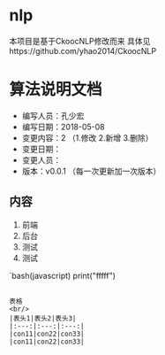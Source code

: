 # nlp
本项目是基于CkoocNLP修改而来
具体见https://github.com/yhao2014/CkoocNLP
# 算法说明文档
* 编写人员：孔少宏
* 编写日期：2018-05-08
* 变更内容：2         （1.修改 2.新增 3.删除）
* 变更日期：
* 变更人员：
* 版本：v0.0.1 （每一次更新加一次版本）

## 内容
1. 前端
2. 后台
3. 测试
4. 测试

`bash(javascript)
print("fffff")
```

表格
<br/>
|表头1|表头2|表头3|
|:---:|:---:|:---:|
|con11|con22|con33|
|con11|con22|con33|
